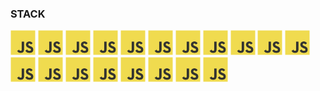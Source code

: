 ### STACK
<p>
  <img src="https://raw.githubusercontent.com/devicons/devicon/master/icons/javascript/javascript-original.svg" width="40" height="40"/>
    <img src="https://raw.githubusercontent.com/devicons/devicon/master/icons/javascript/javascript-original.svg" width="40" height="40"/>
      <img src="https://raw.githubusercontent.com/devicons/devicon/master/icons/javascript/javascript-original.svg" width="40" height="40"/>
        <img src="https://raw.githubusercontent.com/devicons/devicon/master/icons/javascript/javascript-original.svg" width="40" height="40"/>
          <img src="https://raw.githubusercontent.com/devicons/devicon/master/icons/javascript/javascript-original.svg" width="40" height="40"/>
            <img src="https://raw.githubusercontent.com/devicons/devicon/master/icons/javascript/javascript-original.svg" width="40" height="40"/>
              <img src="https://raw.githubusercontent.com/devicons/devicon/master/icons/javascript/javascript-original.svg" width="40" height="40"/>
                <img src="https://raw.githubusercontent.com/devicons/devicon/master/icons/javascript/javascript-original.svg" width="40" height="40"/>
                  <img src="https://raw.githubusercontent.com/devicons/devicon/master/icons/javascript/javascript-original.svg" width="40" height="40"/>
    <img src="https://raw.githubusercontent.com/devicons/devicon/master/icons/javascript/javascript-original.svg" width="40" height="40"/>
      <img src="https://raw.githubusercontent.com/devicons/devicon/master/icons/javascript/javascript-original.svg" width="40" height="40"/>
        <img src="https://raw.githubusercontent.com/devicons/devicon/master/icons/javascript/javascript-original.svg" width="40" height="40"/>
          <img src="https://raw.githubusercontent.com/devicons/devicon/master/icons/javascript/javascript-original.svg" width="40" height="40"/>
            <img src="https://raw.githubusercontent.com/devicons/devicon/master/icons/javascript/javascript-original.svg" width="40" height="40"/>
              <img src="https://raw.githubusercontent.com/devicons/devicon/master/icons/javascript/javascript-original.svg" width="40" height="40"/>
                <img src="https://raw.githubusercontent.com/devicons/devicon/master/icons/javascript/javascript-original.svg" width="40" height="40"/>
                  <img src="https://raw.githubusercontent.com/devicons/devicon/master/icons/javascript/javascript-original.svg" width="40" height="40"/>
    <img src="https://raw.githubusercontent.com/devicons/devicon/master/icons/javascript/javascript-original.svg" width="40" height="40"/>
      <img src="https://raw.githubusercontent.com/devicons/devicon/master/icons/javascript/javascript-original.svg" width="40" height="40"/>
</p>
